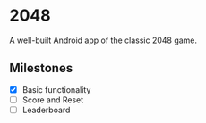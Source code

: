 # 2048
A well-built Android app of the classic 2048 game.

## Milestones
- [x] Basic functionality
- [ ] Score and Reset
- [ ] Leaderboard
